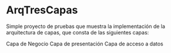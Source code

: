 # ArqTresCapas
Simple proyecto de pruebas que muestra la implementación de la arquitectura de capas, que consta de las siguientes capas:

Capa de Negocio
Capa de presentación 
Capa de acceso a datos 
